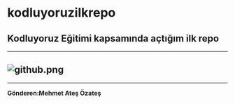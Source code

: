 # kodluyoruzilkrepo
Kodluyoruz Eğitimi kapsamında açtığım ilk repo
------------
-------
![github.png](C:\Users\Mehmet\Desktop\Resimler\github.png)
------
------

**Gönderen:Mehmet Ateş Özateş**
